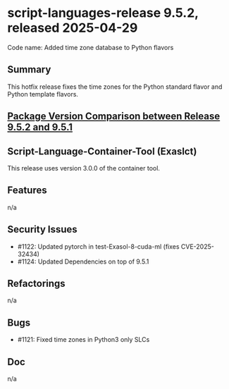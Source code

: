 # script-languages-release 9.5.2, released 2025-04-29

Code name: Added time zone database to Python flavors

## Summary

This hotfix release fixes the time zones for the Python standard flavor and Python template flavors.

## [Package Version Comparison between Release 9.5.2 and 9.5.1](package_diffs/9.5.2/README.md)

## Script-Language-Container-Tool (Exaslct)

This release uses version 3.0.0 of the container tool.

## Features

n/a

## Security Issues

 - #1122: Updated pytorch in test-Exasol-8-cuda-ml (fixes CVE-2025-32434)
 - #1124: Updated Dependencies on top of 9.5.1

## Refactorings

n/a

## Bugs

 - #1121: Fixed time zones in Python3 only SLCs

## Doc

n/a
